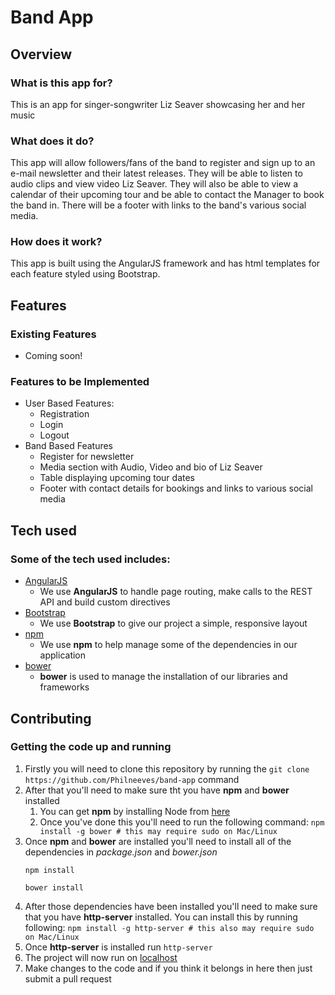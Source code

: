 # Band App

## Overview

### What is this app for?

This is an app for singer-songwriter Liz Seaver showcasing her and her music

### What does it do?

This app will allow followers/fans of the band to register and sign up to an e-mail newsletter and their latest releases.  They will be able to listen to audio clips and view video Liz Seaver.  They will also be able to view a calendar of their upcoming tour and be able to contact the Manager to book the band in.  There will be a footer with links to the band's various social media.

### How does it work?

This app is built using the AngularJS framework and has html templates for each feature styled using Bootstrap.

## Features

### Existing Features
- Coming soon!

### Features to be Implemented
- User Based Features:
	- Registration
	- Login
	- Logout
- Band Based Features
	- Register for newsletter
	- Media section with Audio, Video and bio of Liz Seaver
	- Table displaying upcoming tour dates
	- Footer with contact details for bookings and links to various social media

## Tech used

### Some of the tech used includes:
- [AngularJS](https://angularjs.org/)
	- We use **AngularJS** to handle page routing, make calls to the REST API and build custom directives
- [Bootstrap](http://getbootstrap.com/)
	- We use **Bootstrap** to give our project a simple, responsive layout
- [npm](https://www.npmjs.com/)
	- We use **npm** to help manage some of the dependencies in our application
- [bower](https://bower.io/)
	- **bower** is used to manage the installation of our libraries and frameworks

## Contributing

### Getting the code up and running
1. Firstly you will need to clone this repository by running the ```git clone https://github.com/Philneeves/band-app``` command
2. After that you'll need to make sure tht you have **npm** and **bower** installed
	1. You can get **npm** by installing Node from [here](https://node.js.org/en/)
	2. Once you've done this you'll need to run the following command:
		`npm install -g bower # this may require sudo on Mac/Linux`
3. Once **npm** and **bower** are installed you'll need to install all of the dependencies in *package.json* and *bower.json*
	```
	npm install

	bower install
	```
4. After those dependencies have been installed you'll need to make sure that you have **http-server** installed.  You can install this by running following: ```npm install -g http-server # this also may require sudo on Mac/Linux```
5. Once **http-server** is installed run ```http-server```
6. The project will now run on [localhost](http://127.0.0.1:8080)
7. Make changes to the code and if you think it belongs in here then just submit a pull request